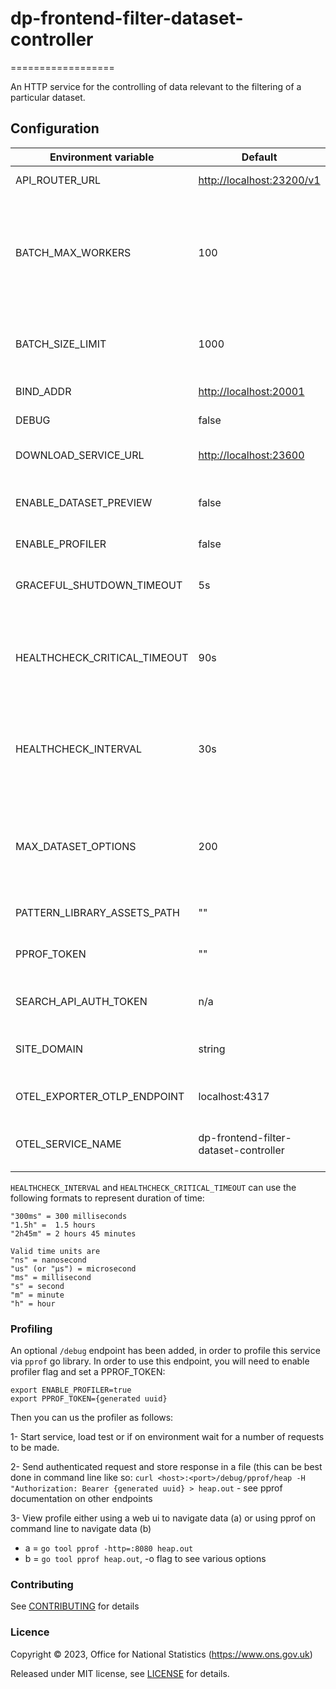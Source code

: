 # dp-frontend-filter-dataset-controller

==================

An HTTP service for the controlling of data relevant to the filtering of a particular dataset.

## Configuration

| Environment variable         | Default                               | Description                                                                                          |
| ---------------------------- | ------------------------------------- | ---------------------------------------------------------------------------------------------------- |
| API_ROUTER_URL               | <http://localhost:23200/v1>           | The URL of the API Router                                                                            |
| BATCH_MAX_WORKERS            | 100                                   | maximum number of concurrent go-routines requesting items concurrently from APIs with pagination     |
| BATCH_SIZE_LIMIT             | 1000                                  | maximum limit value to get items from APIs in a single call                                          |
| BIND_ADDR                    | <http://localhost:20001>              | The host and port to bind to.                                                                        |
| DEBUG                        | false                                 | Enable local debugging                                                                               |
| DOWNLOAD_SERVICE_URL         | <http://localhost:23600>              | The URL of the download service                                                                      |
| ENABLE_DATASET_PREVIEW       | false                                 | Flag to add preview of dataset to output page                                                        |
| ENABLE_PROFILER              | false                                 | Flag to enable go profiler                                                                           |
| GRACEFUL_SHUTDOWN_TIMEOUT    | 5s                                    | The graceful shutdown timeout in seconds                                                             |
| HEALTHCHECK_CRITICAL_TIMEOUT | 90s                                   | The time taken for the health changes from warning state to critical due to subsystem check failures |
| HEALTHCHECK_INTERVAL         | 30s                                   | The time between calling healthcheck endpoints for check subsystems                                  |
| MAX_DATASET_OPTIONS          | 200                                   | maximum number of IDs that will be requested to dataset API in a single call as query parmeters      |
| PATTERN_LIBRARY_ASSETS_PATH  | ""                                    | Pattern library location                                                                             |
| PPROF_TOKEN                  | ""                                    | The profiling token to access service profiling                                                      |
| SEARCH_API_AUTH_TOKEN        | n/a                                   | The token used to access the Search API                                                              |
| SITE_DOMAIN                  | string                                | Domain taken from environment configs                                                                |
| OTEL_EXPORTER_OTLP_ENDPOINT  | localhost:4317                        | Endpoint for OpenTelemetry service                                                                   |
| OTEL_SERVICE_NAME            | dp-frontend-filter-dataset-controller | Label of service for OpenTelemetry service                                                           |

`HEALTHCHECK_INTERVAL` and `HEALTHCHECK_CRITICAL_TIMEOUT` can use the following formats to represent duration of time:

```
"300ms" = 300 milliseconds
"1.5h" =  1.5 hours
"2h45m" = 2 hours 45 minutes

Valid time units are
"ns" = nanosecond
"us" (or "µs") = microsecond
"ms" = millisecond
"s" = second
"m" = minute
"h" = hour
```

### Profiling

An optional `/debug` endpoint has been added, in order to profile this service via `pprof` go library.
In order to use this endpoint, you will need to enable profiler flag and set a PPROF_TOKEN:

```
export ENABLE_PROFILER=true
export PPROF_TOKEN={generated uuid}
```

Then you can us the profiler as follows:

1- Start service, load test or if on environment wait for a number of requests to be made.

2- Send authenticated request and store response in a file (this can be best done in command line like so: `curl <host>:<port>/debug/pprof/heap -H "Authorization: Bearer {generated uuid} > heap.out` - see pprof documentation on other endpoints

3- View profile either using a web ui to navigate data (a) or using pprof on command line to navigate data (b)

- a = `go tool pprof -http=:8080 heap.out`
- b = `go tool pprof heap.out`, -o flag to see various options

### Contributing

See [CONTRIBUTING](CONTRIBUTING.md) for details

### Licence

Copyright © 2023, Office for National Statistics (<https://www.ons.gov.uk>)

Released under MIT license, see [LICENSE](LICENSE.md) for details.
